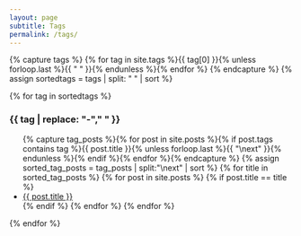 ```yaml
---
layout: page
subtitle: Tags
permalink: /tags/
---
```


{% capture tags %}
  {% for tag in site.tags %}{{ tag[0] }}{% unless forloop.last %}{{ " " }}{% endunless %}{% endfor %}
{% endcapture %}
{% assign sortedtags = tags | split: " " | sort %}

{% for tag in sortedtags %}
  <h3 id="{{ tag }}">{{ tag | replace: "-"," " }}</h3>
  <ul>
  {% capture tag_posts %}{% for post in site.posts %}{% if post.tags contains tag %}{{ post.title }}{% unless forloop.last %}{{ "\next" }}{% endunless %}{% endif %}{% endfor %}{% endcapture %}
  {% assign sorted_tag_posts = tag_posts | split:"\next" | sort %}
  {% for title in sorted_tag_posts %}
    {% for post in site.posts %}
      {% if post.title == title %}
        <li><a href="{{ post.url }}">{{ post.title }}</a></li>
      {% endif %}
    {% endfor %}
  {% endfor %}
  </ul>
{% endfor %}
